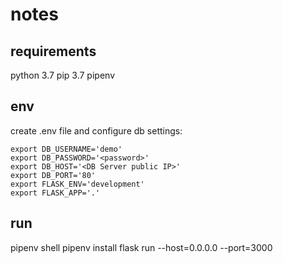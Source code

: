 # notes

## requirements
python 3.7
pip 3.7
pipenv

## env
create .env file and configure db settings:

```
export DB_USERNAME='demo'
export DB_PASSWORD='<password>'
export DB_HOST='<DB Server public IP>'
export DB_PORT='80'
export FLASK_ENV='development'
export FLASK_APP='.'
```

## run
pipenv shell
pipenv install
flask run --host=0.0.0.0 --port=3000
